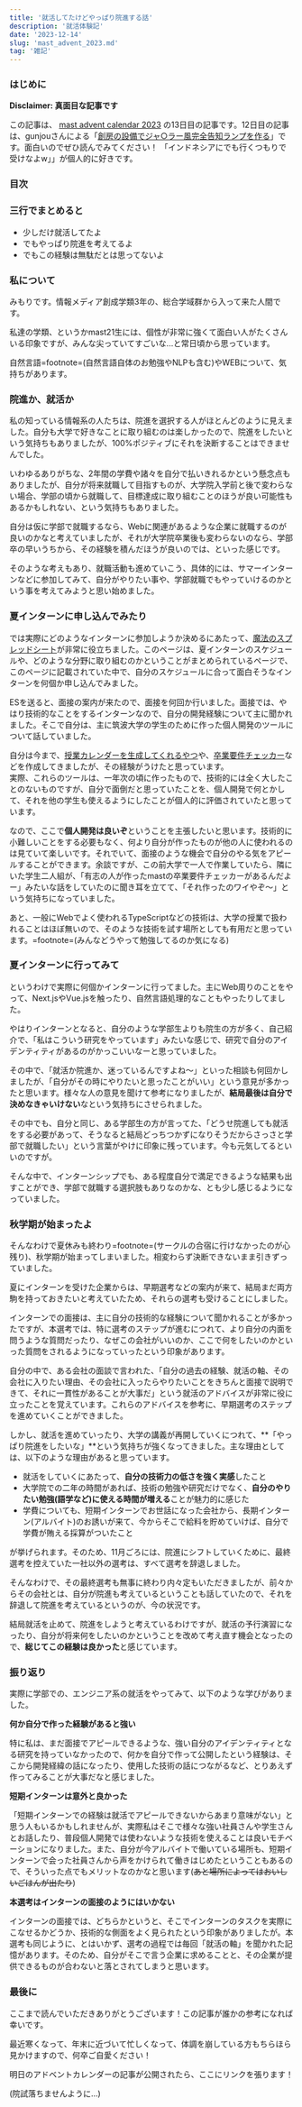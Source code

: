 ```yaml
---
title: '就活してたけどやっぱり院進する話'
description: '就活体験記'
date: '2023-12-14'
slug: 'mast_advent_2023.md'
tag: '雑記'
---
```


### はじめに

**Disclaimer: 真面目な記事です**

この記事は、 [mast advent calendar 2023](https://adventar.org/calendars/9098) の13日目の記事です。12日目の記事は、gunjouさんによる「[創房の設備でジャ○ラー風完全告知ランプを作る](https://note.com/hagukipain/n/nf090e02539e0)」です。面白いのでぜひ読んでみてください！ 「インドネシアにでも行くつもりで受けなよw」」が個人的に好きです。

### 目次

### 三行でまとめると

- 少しだけ就活してたよ
- でもやっぱり院進を考えてるよ
- でもこの経験は無駄だとは思ってないよ

### 私について

みもりです。情報メディア創成学類3年の、総合学域群から入って来た人間です。

私達の学類、というかmast21生には、個性が非常に強くて面白い人がたくさんいる印象ですが、みんな尖っていてすごいな...と常日頃から思っています。

自然言語=footnote=(自然言語自体のお勉強やNLPも含む)やWEBについて、気持ちがあります。

### 院進か、就活か

私の知っている情報系の人たちは、院進を選択する人がほとんどのように見えました。自分も大学で好きなことに取り組むのは楽しかったので、院進をしたいという気持ちもありましたが、100%ポジティブにそれを決断することはできませんでした。

いわゆるありがちな、2年間の学費や諸々を自分で払いきれるかという懸念点もありましたが、自分が将来就職して目指すものが、大学院入学前と後で変わらない場合、学部の頃から就職して、目標達成に取り組むことのほうが良い可能性もあるかもしれない、という気持ちもありました。

自分は仮に学部で就職するなら、Webに関連があるような企業に就職するのが良いのかなと考えていましたが、それが大学院卒業後も変わらないのなら、学部卒の早いうちから、その経験を積んだほうが良いのでは、といった感じです。

そのような考えもあり、就職活動も進めていこう、具体的には、サマーインターンなどに参加してみて、自分がやりたい事や、学部就職でもやっていけるのかという事を考えてみようと思い始めました。

### 夏インターンに申し込んでみたり

では実際にどのようなインターンに参加しようか決めるにあたって、[魔法のスプレッドシート](https://magic-spreadsheets.pages.dev)が非常に役立ちました。このページは、夏インターンのスケジュールや、どのような分野に取り組むのかということがまとめられているページで、このページに記載されていた中で、自分のスケジュールに合って面白そうなインターンを何個か申し込んでみました。

ESを送ると、面接の案内が来たので、面接を何回か行いました。面接では、やはり技術的なことをするインターンなので、自分の開発経験について主に聞かれました。そこで自分は、主に筑波大学の学生のために作った個人開発のツールについて話していました。

自分は今まで、[授業カレンダーを生成してくれるやつ](https://mimori256.github.io/twinc/)や、[卒業要件チェッカー](https://mimori256.github.io/Graduation-Checker/)などを作成してきましたが、その経験がうけたと思っています。  
実際、これらのツールは、一年次の頃に作ったもので、技術的には全く大したことのないものですが、自分で面倒だと思っていたことを、個人開発で何とかして、それを他の学生も使えるようにしたことが個人的に評価されていたと思っています。

なので、ここで**個人開発は良いぞ**ということを主張したいと思います。技術的に小難しいことをする必要もなく、何より自分が作ったものが他の人に使われるのは見ていて楽しいです。それでいて、面接のような機会で自分のやる気をアピールすることができます。余談ですが、この前大学で一人で作業していたら、隣にいた学生二人組が、「有志の人が作ったmastの卒業要件チェッカーがあるんだよー」みたいな話をしていたのに聞き耳を立てて、「それ作ったのワイやぞ～」という気持ちになっていました。

あと、一般にWebでよく使われるTypeScriptなどの技術は、大学の授業で扱われることはほぼ無いので、そのような技術を試す場所としても有用だと思っています。=footnote=(みんなどうやって勉強してるのか気になる)

### 夏インターンに行ってみて

というわけで実際に何個かインターンに行ってました。主にWeb周りのことをやって、Next.jsやVue.jsを触ったり、自然言語処理的なこともやったりしてました。

やはりインターンとなると、自分のような学部生よりも院生の方が多く、自己紹介で、「私はこういう研究をやっています」みたいな感じで、研究で自分のアイデンティティがあるのがかっこいいなーと思っていました。

その中で、「就活か院進か、迷っているんですよね～」といった相談も何回かしましたが、「自分がその時にやりたいと思ったことがいい」という意見が多かったと思います。様々な人の意見を聞けて参考になりましたが、**結局最後は自分で決めなきゃいけない**なという気持ちにさせられました。

その中でも、自分と同じ、ある学部生の方が言ってた、「どうせ院進しても就活をする必要があって、そうなると結局どっちつかずになりそうだからさっさと学部で就職したい」という言葉がやけに印象に残っています。今も元気してるといいのですが。

そんな中で、インターンシップでも、ある程度自分で満足できるような結果も出すことができ、学部で就職する選択肢もありなのかな、とも少し感じるようになっていました。

### 秋学期が始まったよ

そんなわけで夏休みも終わり=footnote=(サークルの合宿に行けなかったのが心残り)、秋学期が始まってしまいました。相変わらず決断できないまま引きずっていました。

夏にインターンを受けた企業からは、早期選考などの案内が来て、結局まだ両方駒を持っておきたいと考えていたため、それらの選考も受けることにしました。

インターンでの面接は、主に自分の技術的な経験について聞かれることが多かったですが、本選考では、特に選考のステップが進むにつれて、より自分の内面を問うような質問だったり、なぜこの会社がいいのか、ここで何をしたいのかといった質問をされるようになっていったという印象があります。

自分の中で、ある会社の面談で言われた、「自分の過去の経験、就活の軸、その会社に入りたい理由、その会社に入ったらやりたいことをきちんと面接で説明できて、それに一貫性があることが大事だ」という就活のアドバイスが非常に役に立ったことを覚えています。これらのアドバイスを参考に、早期選考のステップを進めていくことができました。

しかし、就活を進めていったり、大学の講義が再開していくにつれて、**「やっぱり院進をしたいな」**という気持ちが強くなってきました。主な理由としては、以下のような理由があると思っています。

- 就活をしていくにあたって、**自分の技術力の低さを強く実感**したこと
- 大学院での二年の時間があれば、技術の勉強や研究だけでなく、**自分のやりたい勉強(語学など)に使える時間が増える**ことが魅力的に感じた
- 学費についても、短期インターンでお世話になった会社から、長期インターン(アルバイト)のお誘いが来て、今からそこで給料を貯めていけば、自分で学費が賄える採算がついたこと

が挙げられます。そのため、11月ごろには、院進にシフトしていくために、最終選考を控えていた一社以外の選考は、すべて選考を辞退しました。

そんなわけで、その最終選考も無事に終わり内々定もいただきましたが、前々からその会社とは、自分が院進も考えているということも話していたので、それを辞退して院進を考えているというのが、今の状況です。

結局就活を止めて、院進をしようと考えているわけですが、就活の予行演習になったり、自分が将来何をしたいのかということを改めて考え直す機会となったので、**総じてこの経験は良かった**と感じています。

### 振り返り

実際に学部での、エンジニア系の就活をやってみて、以下のような学びがありました。

**何か自分で作った経験があると強い**

特に私は、まだ面接でアピールできるような、強い自分のアイデンティティとなる研究を持っていなかったので、何かを自分で作って公開したという経験は、そこから開発経緯の話になったり、使用した技術の話につながるなど、とりあえず作ってみることが大事だなと感じました。

**短期インターンは意外と良かった**

「短期インターンでの経験は就活でアピールできないからあまり意味がない」と思う人もいるかもしれませんが、実際私はそこで様々な強い社員さんや学生さんとお話したり、普段個人開発では使わないような技術を使えることは良いモチベーションになりました。また、自分が今アルバイトで働いている場所も、短期インターンで会った社員さんから声をかけられて働きはじめたということもあるので、そういった点でもメリットなのかなと思います(~~あと場所によってはおいしいごはんが出たり~~)

**本選考はインターンの面接のようにはいかない**

インターンの面接では、どちらかというと、そこでインターンのタスクを実際にこなせるかどうか、技術的な側面をよく見られたという印象がありましたが。本選考も同じように、とはいかず、選考の過程では毎回「就活の軸」を聞かれた記憶があります。そのため、自分がそこで言う企業に求めることと、その企業が提供できるものが合わないと落とされてしまうと思います。

### 最後に

ここまで読んでいただきありがとうございます！この記事が誰かの参考になれば幸いです。

最近寒くなって、年末に近づいて忙しくなって、体調を崩している方もちらほら見かけますので、何卒ご自愛ください！

明日のアドベントカレンダーの記事が公開されたら、ここにリンクを張ります！

(院試落ちませんように...)
